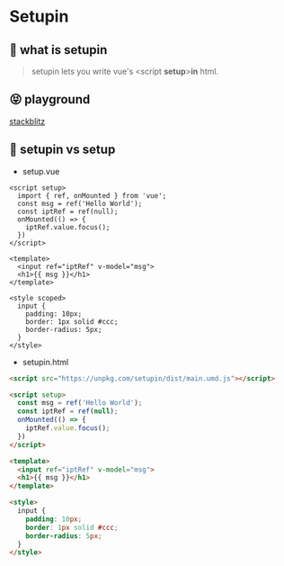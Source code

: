 # Setupin

## 🤔 what is setupin 
> setupin lets you write vue's \<script **setup**>**in** html.
## 😝 playground
[stackblitz](https://stackblitz.com/edit/stackblitz-starters-u6wftp?file=index.html)
## 🤯 setupin vs setup
- setup.vue

```vue
<script setup>
  import { ref, onMounted } from 'vue';
  const msg = ref('Hello World');
  const iptRef = ref(null);
  onMounted(() => {
    iptRef.value.focus();
  })
</script>

<template>
  <input ref="iptRef" v-model="msg">
  <h1>{{ msg }}</h1>
</template>

<style scoped>
  input {
    padding: 10px;
    border: 1px solid #ccc;
    border-radius: 5px;
  }
</style>
```


- setupin.html

```html
<script src="https://unpkg.com/setupin/dist/main.umd.js"></script>

<script setup>
  const msg = ref('Hello World');
  const iptRef = ref(null);
  onMounted(() => {
    iptRef.value.focus();
  })
</script>

<template>
  <input ref="iptRef" v-model="msg">
  <h1>{{ msg }}</h1>
</template>

<style>
  input {
    padding: 10px;
    border: 1px solid #ccc;
    border-radius: 5px;
  }
</style>
```